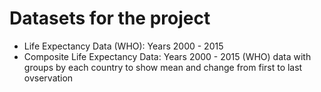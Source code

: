 # Datasets for the project

* Life Expectancy Data (WHO): Years 2000 - 2015
* Composite Life Expectancy Data: Years 2000 - 2015 (WHO) data with groups by each country to show mean and change from first to last ovservation